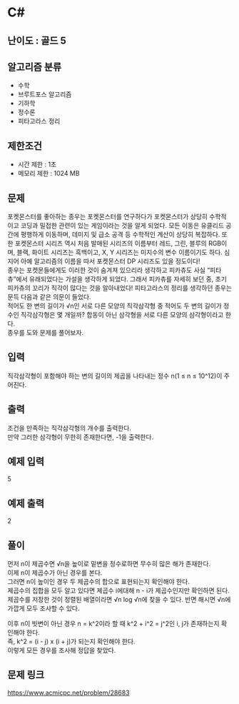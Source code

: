 # C#

## 난이도 : 골드 5

## 알고리즘 분류
  - 수학
  - 브루트포스 알고리즘
  - 기하학
  - 정수론
  - 피타고라스 정리

## 제한조건
  - 시간 제한 : 1초
  - 메모리 제한 : 1024 MB

## 문제
포켓몬스터를 좋아하는 종우는 포켓몬스터를 연구하다가 포켓몬스터가 상당히 수학적이고 코딩과 밀접한 관련이 있는 게임이라는 것을 알게 되었다. 모든 이동은 유클리드 공간에 평행하게 이동하며, 데미지 및 급소 공격 등 수학적인 계산이 상당히 복잡하다. 또한 포켓몬스터 시리즈 역시 처음 발매된 시리즈의 이름부터 레드, 그린, 블루의 RGB이며, 블랙, 화이트 시리즈는 흑백이고, X, Y 시리즈는 미지수의 변수 이름이기도 하다. 심지어 아예 알고리즘의 이름을 따서 포켓몬스터 DP 시리즈도 있을 정도이다!<br/>
종우는 포켓몬들에게도 이러한 것이 숨겨져 있으리라 생각하고 피카츄도 사실 “피타츄”에서 유래되었다는 가설을 생각하게 되었다. 그래서 피카츄를 자세히 보던 중, 초기 피카츄의 꼬리가 직각이 많다는 것을 알아내었다! 피타고라스의 정리를 생각하던 종우는 문득 다음과 같은 의문이 들었다.<br/>
적어도 한 변의 길이가 √n인 서로 다른 모양의 직각삼각형 중 적어도 두 변의 길이가 정수인 직각삼각형은 몇 개일까? 합동이 아닌 삼각형을 서로 다른 모양의 삼각형이라고 한다.<br/>
종우를 도와 문제를 풀어보자.<br/>


## 입력
직각삼각형이 포함해야 하는 변의 길이의 제곱을 나타내는 정수 n(1 ≤ n ≤ 10^12)이 주어진다.<br/>


## 출력
조건을 만족하는 직각삼각형의 개수를 출력한다.<br/>
만약 그러한 삼각형이 무한히 존재한다면, -1을 출력한다.<br/>


## 예제 입력
5<br/>


## 예제 출력
2<br/>


## 풀이
먼저 n이 제곱수면 √n을 높이로 밑변을 정수로하면 무수히 많은 해가 존재한다.<br/>
이제 n이 제곱수가 아닌 경우를 본다.<br/>
그러면 n이 높이인 경우 두 제곱수의 합으로 표현되는지 확인해야 한다.<br/>
제곱수의 집합을 모두 알고 있다면 제곱수 i에대해 n - i가 제곱수인지만 확인하면 된다.<br/>
제곱수를 저장한 것이 정렬된 배열이라면 √n log √n에 찾을 수 있다. 반면 해시면 √n에 가깝게 모두 조사할 수 있다.<br/>


이후 n이 빗변이 아닌 경우 n = k^2이라 할 때 k^2 + i^2  = j^2인 i, j가 존재하는지 확인해야 한다.<br/>
즉, k^2 = (i - j) x (i + j)가 되는지 확인해야 한다.<br/>
이렇게 모든 경우를 조사해 정답을 찾았다.<br/>


## 문제 링크
https://www.acmicpc.net/problem/28683